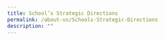 ```yaml
---
title: School’s Strategic Directions
permalink: /about-us/Schools-Strategic-Directions
description: ""
---
```

